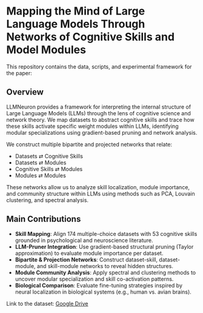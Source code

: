 # Mapping the Mind of Large Language Models Through Networks of Cognitive Skills and Model Modules

This repository contains the data, scripts, and experimental framework for the paper:

## Overview

LLMNeuron provides a framework for interpreting the internal structure of Large Language Models (LLMs) through the lens of cognitive science and network theory. We map datasets to abstract cognitive skills and trace how these skills activate specific weight modules within LLMs, identifying modular specializations using gradient-based pruning and network analysis.

We construct multiple bipartite and projected networks that relate:

- Datasets ⇄ Cognitive Skills  
- Datasets ⇄ Modules  
- Cognitive Skills ⇄ Modules  
- Modules ⇄ Modules

These networks allow us to analyze skill localization, module importance, and community structure within LLMs using methods such as PCA, Louvain clustering, and spectral analysis.

## Main Contributions

- **Skill Mapping**: Align 174 multiple-choice datasets with 53 cognitive skills grounded in psychological and neuroscience literature.
- **LLM-Pruner Integration**: Use gradient-based structural pruning (Taylor approximation) to evaluate module importance per dataset.
- **Bipartite & Projection Networks**: Construct dataset-skill, dataset-module, and skill-module networks to reveal hidden structures.
- **Module Community Analysis**: Apply spectral and clustering methods to uncover modular specialization and skill co-activation patterns.
- **Biological Comparison**: Evaluate fine-tuning strategies inspired by neural localization in biological systems (e.g., human vs. avian brains).

Link to the dataset:  [Google Drive](https://drive.google.com/file/d/1icPj-ivjMHqr8VZh2wk6-Y324baK1PAp/view?usp=sharing)